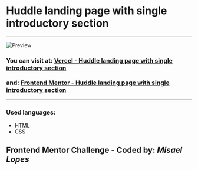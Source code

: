 <h1> Huddle landing page with single introductory section </h1>
<hr>
<img src="https://user-images.githubusercontent.com/66078558/129281715-f5fdd17c-e27a-4b82-aac5-60fd228c14dc.png" alt="Preview">
<h3>You can visit at: <a href="https://fylodarktheme-beta.vercel.app/" target="_blank">Vercel - Huddle landing page with single introductory section</a>
<br><br> and: <a href="https://www.frontendmentor.io/solutions/fylo-dark-theme-landing-page-with-html-cssflex-and-grid-pcSnBWbZZ" target="_blank">Frontend Mentor - Huddle landing page with single introductory section</a>
</h3>
<hr>
<h3>Used languages:</h3>
<ul>
  <li>HTML</li>
  <li>CSS</li>
 </ul>
<h2> Frontend Mentor Challenge - Coded by: <em>Misael Lopes </em></h2>
